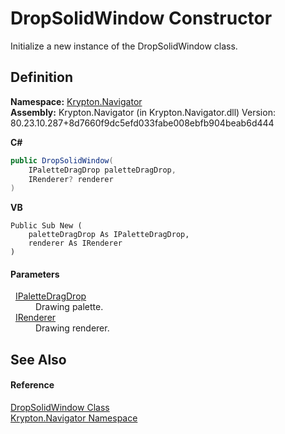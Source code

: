 # DropSolidWindow Constructor


Initialize a new instance of the DropSolidWindow class.



## Definition
**Namespace:** <a href="a21ac074-d119-3dc6-bd1c-d3a12c0128bc.md">Krypton.Navigator</a>  
**Assembly:** Krypton.Navigator (in Krypton.Navigator.dll) Version: 80.23.10.287+8d7660f9dc5efd033fabe008ebfb904beab6d444

**C#**
``` C#
public DropSolidWindow(
	IPaletteDragDrop paletteDragDrop,
	IRenderer? renderer
)
```
**VB**
``` VB
Public Sub New ( 
	paletteDragDrop As IPaletteDragDrop,
	renderer As IRenderer
)
```



#### Parameters
<dl><dt>  <a href="1fa4bc94-6679-2ddc-a4d0-462ed2f46b66.md">IPaletteDragDrop</a></dt><dd>Drawing palette.</dd><dt>  <a href="510ba00d-9814-c743-a4c7-aee129753625.md">IRenderer</a></dt><dd>Drawing renderer.</dd></dl>

## See Also


#### Reference
<a href="fc1f2f62-d85f-37a1-b7bf-028d193b66b2.md">DropSolidWindow Class</a>  
<a href="a21ac074-d119-3dc6-bd1c-d3a12c0128bc.md">Krypton.Navigator Namespace</a>  
